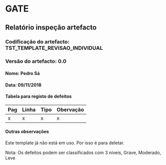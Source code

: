 # GATE

## Relatório inspeção artefacto

### Codificação do artefacto: TST_TEMPLATE_REVISAO_INDIVIDUAL

### Versão do artefacto: 0.0

#### Nome: Pedro Sá

#### Data: 09/11/2018

#### Tabela para registo de defeitos

| Pag  | Linha | Tipo | Obervação |
| ---- | ----- | ---- | --------- |
| x    | x     | x    | x         |

#### Outras observações

Este template já não está em uso. Por isso é para deletar.

Nota: Os defeitos podem ser classificados com 3 níveis, Grave, Moderado, Leve